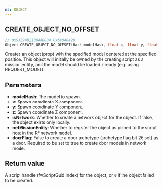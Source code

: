 ```yaml
---
ns: OBJECT
---
```

## CREATE_OBJECT_NO_OFFSET

```c
// 0x9A294B2138ABB884 0x58040420
Object CREATE_OBJECT_NO_OFFSET(Hash modelHash, float x, float y, float z, BOOL isNetwork, BOOL netMissionEntity, BOOL doorFlag);
```

Creates an object (prop) with the specified model centered at the specified position.
This object will initially be owned by the creating script as a mission entity, and the model should be loaded already (e.g. using REQUEST_MODEL).

## Parameters
* **modelHash**: The model to spawn.
* **x**: Spawn coordinate X component.
* **y**: Spawn coordinate Y component.
* **z**: Spawn coordinate Z component.
* **isNetwork**: Whether to create a network object for the object. If false, the object exists only locally.
* **netMissionEntity**: Whether to register the object as pinned to the script host in the R* network model.
* **doorFlag**: False to create a door archetype (archetype flag bit 26 set) as a door. Required to be set to true to create door models in network mode.

## Return value
A script handle (fwScriptGuid index) for the object, or `0` if the object failed to be created.